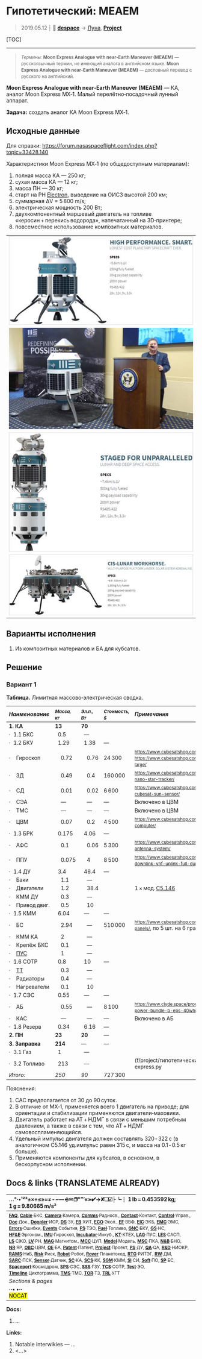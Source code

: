# Гипотетический: MEAEM
> 2019.05.12 ┊ **🚀 [despace](index.md)** → [Луна](moon.md), **[Project](project.md)**

[TOC]

---

> <small>*Термины:* **Moon Express Analogue with near‑Earth Maneuver (MEAEM)** — русскоязычный термин, не имеющий аналога в английском языке. **Moon Express Analogue with near‑Earth Maneuver (MEAEM)** — дословный перевод с русского на английский.</small>

**Moon Express Analogue with near‑Earth Maneuver (MEAEM)** — КА, аналог Moon Express MX‑1. Малый перелётно‑посадочный лунный аппарат.

**Задача:** создать аналог КА Moon Express MX‑1.



## Исходные данные
Для справки: <https://forum.nasaspaceflight.com/index.php?topic=33428.140>

Характеристики Moon Express MX‑1 (по общедоступным материалам):

   1. полная масса КА — 250 кг;
   1. сухая масса КА — 12 кг;
   1. масса ПН — 30 кг;
   1. старт на РН [Electron](electron.md), выведение на ОИСЗ высотой 200 км;
   1. суммарная ΔV = 5 800 m/s;
   1. электрическая мощность 200 Вт;
   1. двухкомпонентный маршевый двигатель на топливе «керосин + перекись водорода», напечатанный на 3D‑принтере;
   1. повсеместное использование композитных материалов.

||
|:--|
| [![](f/project/mx1_5/moon-express-mx1_thumb.jpg)](f/project/mx1_5/moon-express-mx1.png)  |
| [![](f/project/mx1_5/moonex-richards_thumb.jpg)](f/project/mx1_5/moonex-richards.jpg)  |
| [![](f/project/mx1_5/moon-express-mx2_thumb.jpg)](f/project/mx1_5/moon-express-mx2.png)  |
| [![](f/project/mx1_5/moon-express-mx5_thumb.jpg)](f/project/mx1_5/moon-express-mx5.png)  |



## Варианты исполнения
   1. Из композитных материалов и БА для кубсатов.



## Решение

### Вариант 1
**Таблица.** Лимитная массово‑электрическая сводка.

|*Наименование*| <small>*Масса, кг*</small> |<small>*Эл.п., Вт*</small> | <small>*Стоимость, $*</small> |*Примечания*|
|:--|:--|:--|:--|:--|
|**1. КА**  |**13**  |**70**  |  |  |
|·   1.1 БКС  |   0.5  |   —  |  |  |
|·   1.2 БКУ  |   1.29  |   1.38  |—  |  |
|·      Гироскоп  |      0.72  |      0.76  |24 300  | <small><https://www.cubesatshop.com/product/cubecontrol/></small>, <small><https://www.cubesatshop.com/product/cubewheel-large/></small>  |
|·      ЗД  |      0.49  |      0.4  |160 000  | <small><https://www.cubesatshop.com/product/nst-1-nano-star-tracker/></small>  |
|·      СД  |      0.01  |      0.02  |6 600  | <small><https://www.cubesatshop.com/product/nss-cubesat-sun-sensor/></small>  |
|·      СЭА  |      —  |      —  |—  |Включено в ЦВМ  |
|·      ТМС  |      —  |      —  |—  |Включено в ЦВМ  |
|·      ЦВМ  |      0.07  |      0.2  |4 500  | <small><https://www.cubesatshop.com/product/cube-computer/></small>  |
|·   1.3 БРК  |   0.175  |   4.06  |—  |  |
|·      АФС  |      0.1  |      0.06  |5 300  | <small><https://www.cubesatshop.com/product/dipole-antenna-system/></small>  |
|·      ППУ  |      0.075  |      4  |8 500  | <small><https://www.cubesatshop.com/product/isis-uhf-downlink-vhf-uplink-full-duplex-transceiver/></small>  |
|·   1.4 ДУ  |   3.4  |   48.4  |—  |  |
|·      Баки  |      1.1  |      —  |  |  |
|·      Двигатели  |      1.2  |      38.4  |  |1 × мод. [С5.146](s5_146.md)  |
|·      КММ ДУ  |      0.3  |      —  |  |  |
|·      Привод двиг.  |      0.5  |      10  |  |  |
|·   1.5 КММ  |   6.04  |   —  |—  |  |
|·      БС  |      2.94  |      —  |510 000  | <small><https://www.cubesatshop.com/product/solar-panels/></small>, по 5 шт. на 6 гранях  |
|·      КММ КА  |      2  |      —  |  |  |
|·      Крепёж БКС  |      0.1  |      —  |  |  |
|·      [ПУС](lag.md)  |      1  |      —  |  |  |
|·   1.6 СОТР  |   0.8  |   10  |—  |  |
|·      [ТТ](hp.md)  |      0.3  |      —  |  |  |
|·      Радиаторы  |      0.4  |      —  |  |  |
|·      Нагреватели  |      0.1  |      10  |  |  |
|·   1.7 СЭС  |   0.55  |   —  |—  |  |
|·      АБ  |      0.55  |      —  |8 100  | <small><https://www.clyde.space/products/40-cs-3u-power-bundle-b-eps-40whr-battery></small>  |
|·      КАС  |      —  |      —  |—  |Включено в АБ  |
|·   1.8 Резерв  |   0.34  |   6.16  |—  |  |
|**2. ПН**  |**23**  |**20**  |—  |  |
|**3. Заправка**  |**214**  |—  |—  |  |
|·   3.1 Газ  |   1  |   —  |  |  |
|·   3.2 Топливо  |   213  |   —  |  |(f/project/гипотетические:fuel-moon-express.py|См. расчёт заправки ❐]  |
|  *Итого:*|*250*  |*90*  |727 300  |  |

Пояснения:

   1. САС предполагается от 30 до 90 суток.
   1. В отличие от MX‑1, применяется всего 1 двигатель на приводе; для ориентации и стабилизации применяются двигатели‑маховики.
   1. Двигатель работает на АТ + НДМГ в связи с меньшим потребным давлением, а также в связи с тем, что АТ + НДМГ самовоспламеняющийся.
   1. Удельный импульс двигателя должен составлять 320 ‑ 322 с (в аналогичном С5.146 уд.импульс равен 315 с, и масса на 0.1 ‑ 0.5 кг больше).
   1. Применяются компоненты для кубсатов, в основном, в бескорпусном исполнении.



<p style="page-break-after:always"> </p>

## Docs & links (TRANSLATEME ALREADY)
|…°·•¹²³±×÷≤≥≈≠ ‑ −— ⎆✉ ❐“”’«»✔→✘☐☑├┕┆ 1 lb = 0.453592 kg; 1 g = 9.80665 m/s²|
|:--|
|<small>**[FAQ](faq.md)**, **[Cable](cable.md)**·БКС, **[Camera](camera.md)**·Камера, **[Comms](comms.md)**·Радиосв., **[Contact](contact.md)**·Контакт, **[Control](control.md)**·Управ., **[Doc](doc.md)**·Док., **[Doppler](doppler.md)**·ИСР, **[DS](ds.md)**·ЗУ, **[EB](eb.md)**·ХИТ, **[ECO](ecology.md)**·Экол., **[EF](ef.md)**·ВВФ, **[ElC](elc.md)**·ЭКБ, **[EMC](emc.md)**·ЭМС, **[Errors](error.md)**·Ошибки, **[Events](event.md)**·События, **[FS](fs.md)**·ТЭО, **[Fuel](fuel.md)**·Топливо, **[GNC](gnc.md)**·БКУ, **[GS](scs.md)**·НС, **[HF&E](hfe.md)**·Эргоном., **[IMU](imu.md)**·Гироскоп, **[Incubator](incubator.md)**·Инкуб., **[KT](kt.md)**·КТЕХ, **[LAG](lag.md)**·ПУC, **[LES](les.md)**·САСП, **[LS](ls.md)**·СЖО, **[LV](lv.md)**·РН, **[MAG](mag.md)**·Магнитом., **[MCC](mcc.md)**·ЦУП, **[Model](model.md)**·Модель, **[MSC](sc.md)**·ПКА, **[N&B](nnb.md)**·БНО, **[NR](nr.md)**·ЯР, **[OBC](obc.md)**·ЦВМ, **[OE](oe.md)**·БА, **[Patent](патент.md)**·Патент, **[Project](project.md)**·Проект, **[PS](ps.md)**·ДУ, **[QA](quality.md)**·QA, **[R&D](rnd.md)**·НИОКР, **[RAMS](rams.md)**·НиБ, **[Risk](risk.md)**·Риск, **[Robot](robotics.md)**·Робот, **[Rover](rover.md)**·Планетоход, **[RTG](rtg.md)**·РИТЭГ, **[RW](rw.md)**·ДМ, **[SARC](sarc.md)**·ПСК, **[Sensor](sensor.md)**·Датчик, **[SC](sc.md)**·КА, **[SCS](scs.md)**·КК, **[SGM](sgm.md)**·КММ, **[SI](si.md)**·СИ, **[Soft](soft.md)**·ПО, **[SP](sp.md)**·БС, **[Spaceport](spaceport.md)**·Космодром, **[SPS](sps.md)**·СЭС, **[SSS](sss.md)**·ГЗУ, **[TCS](tcs.md)**·СОТР, **[Test](test.md)**·ЭО, **[Timeline](timeline.md)**·Циклограмма, **[TMS](tms.md)**·ТМС, **[TOR](tor.md)**·ТЗ, **[TRL](trl.md)**·УГТ</small>|
|*Sections & pages*|
|**··• [](.md) •··**<br> <mark>NOCAT</mark> |

**Docs:**

   1. …

**Links:**

   1. Notable interwikies — …
   1. <…>
